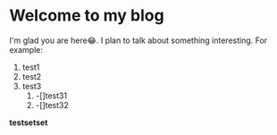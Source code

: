 # Welcome to my blog

I'm glad you are here:joy:. I plan to talk about something interesting. For example:
1. test1
2. test2
3. test3
   1. -[]test31
   2. -[]test32

**testsetset**
